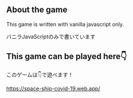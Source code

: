 ## About the game
This game is written with vanilla javascript only.

バニラJavaScriptのみで書いています

## This game can be played here👇
このゲームは👇で遊べます！

https://space-ship-covid-19.web.app/
